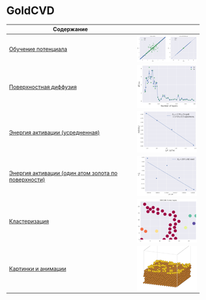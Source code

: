 # GoldCVD


| Содержание|  |
|--------------------|----------|
| [Обучение потенциала](./Potential/) | <img src="./Potential/imgs/forces.png" width="200" height="auto"> |
| [Поверхностная диффузия](./SurfaceDiffusion/) | <img src="./Images/diffusion.png" width="200" height="auto"> |
| [Энергия активации (усредненная)](./ActivationEnergy/) | <img src="./Images/eact.png" width="200" height="auto"> |
| [Энергия активации (один атом золота по поверхности)](./ActivationEnergy_one_atom/) | <img src="./Images/eact_Au_on_Cu.png" width="200" height="auto"> |
| [Кластеризация](./Cluster/) | <img src="./Cluster/imgs/Au_on_Au_start.png" width="200" height="auto"> |
| [Картинки и анимации](./Images) | <img src="./Images/md_eact_sim_cell.png" width="200" height="auto"> |